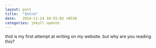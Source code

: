 ```yaml
---
layout: post
title:  "Intro"
date:   2024-11-24 10:55:02 +0530
categories: jekyll update
---
```


thid is my first attempt at writing on my website. but why are you reading this?
